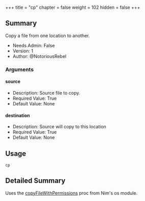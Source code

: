 +++
title = "cp"
chapter = false
weight = 102
hidden = false
+++

## Summary
Copy a file from one location to another.
  
- Needs Admin: False  
- Version: 1  
- Author: @NotoriousRebel
  
### Arguments

#### source

- Description: Source file to copy.  
- Required Value: True  
- Default Value: None  

#### destination

- Description: Source will copy to this location  
- Required Value: True  
- Default Value: None  

## Usage

```
cp
```


## Detailed Summary

Uses the [copyFileWithPermissions](https://nim-lang.org/docs/os.html#copyDirWithPermissions%2Cstring%2Cstring) proc from Nim's os module.
